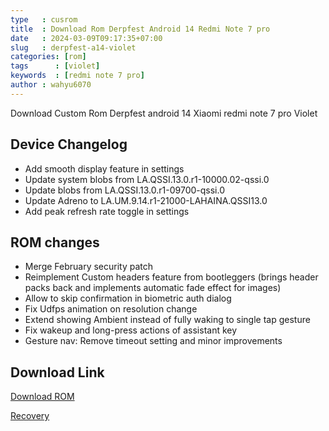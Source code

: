 ```yaml
---
type   : cusrom
title  : Download Rom Derpfest Android 14 Redmi Note 7 pro
date   : 2024-03-09T09:17:35+07:00
slug   : derpfest-a14-violet
categories: [rom]
tags      : [violet]
keywords  : [redmi note 7 pro]
author : wahyu6070
---
```


Download Custom Rom Derpfest android 14 Xiaomi redmi note 7 pro Violet

## Device Changelog
- Add smooth display feature in settings 
- Update system blobs from LA.QSSI.13.0.r1-10000.02-qssi.0
- Update blobs from LA.QSSI.13.0.r1-09700-qssi.0
- Update Adreno to LA.UM.9.14.r1-21000-LAHAINA.QSSI13.0
- Add peak refresh rate toggle in settings

## ROM changes
- Merge February security patch
- Reimplement Custom headers feature from bootleggers (brings header packs back and implements automatic fade effect for images)
- Allow to skip confirmation in biometric auth dialog
- Fix Udfps animation on resolution change
- Extend showing Ambient instead of fully waking to single tap gesture
- Fix wakeup and long-press actions of assistant key
- Gesture nav: Remove timeout setting and minor improvements


## Download Link
[Download ROM](https://devuploads.com/d4d90g3pp98v)

[Recovery](https://t.me/RedmiNote7ProChannel/2727)
